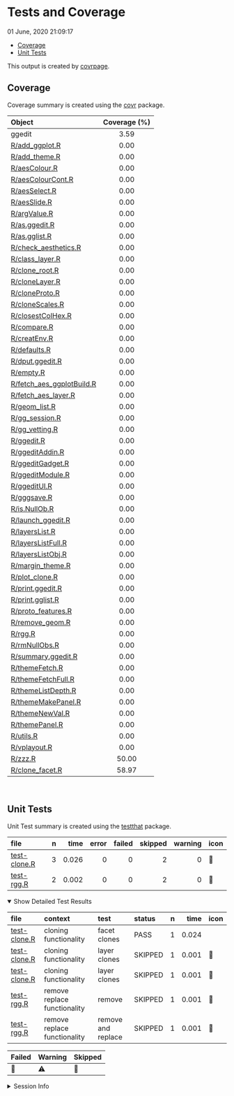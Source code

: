 Tests and Coverage
================
01 June, 2020 21:09:17

  - [Coverage](#coverage)
  - [Unit Tests](#unit-tests)

This output is created by
[covrpage](https://github.com/metrumresearchgroup/covrpage).

## Coverage

Coverage summary is created using the
[covr](https://github.com/r-lib/covr) package.

| Object                                                      | Coverage (%) |
| :---------------------------------------------------------- | :----------: |
| ggedit                                                      |     3.59     |
| [R/add\_ggplot.R](../R/add_ggplot.R)                        |     0.00     |
| [R/add\_theme.R](../R/add_theme.R)                          |     0.00     |
| [R/aesColour.R](../R/aesColour.R)                           |     0.00     |
| [R/aesColourCont.R](../R/aesColourCont.R)                   |     0.00     |
| [R/aesSelect.R](../R/aesSelect.R)                           |     0.00     |
| [R/aesSlide.R](../R/aesSlide.R)                             |     0.00     |
| [R/argValue.R](../R/argValue.R)                             |     0.00     |
| [R/as.ggedit.R](../R/as.ggedit.R)                           |     0.00     |
| [R/as.gglist.R](../R/as.gglist.R)                           |     0.00     |
| [R/check\_aesthetics.R](../R/check_aesthetics.R)            |     0.00     |
| [R/class\_layer.R](../R/class_layer.R)                      |     0.00     |
| [R/clone\_root.R](../R/clone_root.R)                        |     0.00     |
| [R/cloneLayer.R](../R/cloneLayer.R)                         |     0.00     |
| [R/cloneProto.R](../R/cloneProto.R)                         |     0.00     |
| [R/cloneScales.R](../R/cloneScales.R)                       |     0.00     |
| [R/closestColHex.R](../R/closestColHex.R)                   |     0.00     |
| [R/compare.R](../R/compare.R)                               |     0.00     |
| [R/creatEnv.R](../R/creatEnv.R)                             |     0.00     |
| [R/defaults.R](../R/defaults.R)                             |     0.00     |
| [R/dput.ggedit.R](../R/dput.ggedit.R)                       |     0.00     |
| [R/empty.R](../R/empty.R)                                   |     0.00     |
| [R/fetch\_aes\_ggplotBuild.R](../R/fetch_aes_ggplotBuild.R) |     0.00     |
| [R/fetch\_aes\_layer.R](../R/fetch_aes_layer.R)             |     0.00     |
| [R/geom\_list.R](../R/geom_list.R)                          |     0.00     |
| [R/gg\_session.R](../R/gg_session.R)                        |     0.00     |
| [R/gg\_vetting.R](../R/gg_vetting.R)                        |     0.00     |
| [R/ggedit.R](../R/ggedit.R)                                 |     0.00     |
| [R/ggeditAddin.R](../R/ggeditAddin.R)                       |     0.00     |
| [R/ggeditGadget.R](../R/ggeditGadget.R)                     |     0.00     |
| [R/ggeditModule.R](../R/ggeditModule.R)                     |     0.00     |
| [R/ggeditUI.R](../R/ggeditUI.R)                             |     0.00     |
| [R/gggsave.R](../R/gggsave.R)                               |     0.00     |
| [R/is.NullOb.R](../R/is.NullOb.R)                           |     0.00     |
| [R/launch\_ggedit.R](../R/launch_ggedit.R)                  |     0.00     |
| [R/layersList.R](../R/layersList.R)                         |     0.00     |
| [R/layersListFull.R](../R/layersListFull.R)                 |     0.00     |
| [R/layersListObj.R](../R/layersListObj.R)                   |     0.00     |
| [R/margin\_theme.R](../R/margin_theme.R)                    |     0.00     |
| [R/plot\_clone.R](../R/plot_clone.R)                        |     0.00     |
| [R/print.ggedit.R](../R/print.ggedit.R)                     |     0.00     |
| [R/print.gglist.R](../R/print.gglist.R)                     |     0.00     |
| [R/proto\_features.R](../R/proto_features.R)                |     0.00     |
| [R/remove\_geom.R](../R/remove_geom.R)                      |     0.00     |
| [R/rgg.R](../R/rgg.R)                                       |     0.00     |
| [R/rmNullObs.R](../R/rmNullObs.R)                           |     0.00     |
| [R/summary.ggedit.R](../R/summary.ggedit.R)                 |     0.00     |
| [R/themeFetch.R](../R/themeFetch.R)                         |     0.00     |
| [R/themeFetchFull.R](../R/themeFetchFull.R)                 |     0.00     |
| [R/themeListDepth.R](../R/themeListDepth.R)                 |     0.00     |
| [R/themeMakePanel.R](../R/themeMakePanel.R)                 |     0.00     |
| [R/themeNewVal.R](../R/themeNewVal.R)                       |     0.00     |
| [R/themePanel.R](../R/themePanel.R)                         |     0.00     |
| [R/utils.R](../R/utils.R)                                   |     0.00     |
| [R/vplayout.R](../R/vplayout.R)                             |     0.00     |
| [R/zzz.R](../R/zzz.R)                                       |    50.00     |
| [R/clone\_facet.R](../R/clone_facet.R)                      |    58.97     |

<br>

## Unit Tests

Unit Test summary is created using the
[testthat](https://github.com/r-lib/testthat) package.

| file                                  | n |  time | error | failed | skipped | warning | icon |
| :------------------------------------ | -: | ----: | ----: | -----: | ------: | ------: | :--- |
| [test-clone.R](testthat/test-clone.R) | 3 | 0.026 |     0 |      0 |       2 |       0 | 🔶    |
| [test-rgg.R](testthat/test-rgg.R)     | 2 | 0.002 |     0 |      0 |       2 |       0 | 🔶    |

<details open>

<summary> Show Detailed Test Results </summary>

| file                                      | context                      | test               | status  | n |  time | icon |
| :---------------------------------------- | :--------------------------- | :----------------- | :------ | -: | ----: | :--- |
| [test-clone.R](testthat/test-clone.R#L16) | cloning functionality        | facet clones       | PASS    | 1 | 0.024 |      |
| [test-clone.R](testthat/test-clone.R#L21) | cloning functionality        | layer clones       | SKIPPED | 1 | 0.001 | 🔶    |
| [test-clone.R](testthat/test-clone.R#L33) | cloning functionality        | layer clones       | SKIPPED | 1 | 0.001 | 🔶    |
| [test-rgg.R](testthat/test-rgg.R#L4)      | remove replace functionality | remove             | SKIPPED | 1 | 0.001 | 🔶    |
| [test-rgg.R](testthat/test-rgg.R#L15)     | remove replace functionality | remove and replace | SKIPPED | 1 | 0.001 | 🔶    |

| Failed | Warning | Skipped |
| :----- | :------ | :------ |
| 🛑      | ⚠️      | 🔶       |

</details>

<details>

<summary> Session Info </summary>

| Field    | Value                               |
| :------- | :---------------------------------- |
| Version  | R version 3.6.3 (2020-02-29)        |
| Platform | x86\_64-apple-darwin15.6.0 (64-bit) |
| Running  | macOS Mojave 10.14.5                |
| Language | en\_US                              |
| Timezone | America/New\_York                   |

| Package  | Version |
| :------- | :------ |
| testthat | 2.3.2   |
| covr     | 3.5.0   |
| covrpage | 0.0.70  |

</details>

<!--- Final Status : skipped/warning --->
